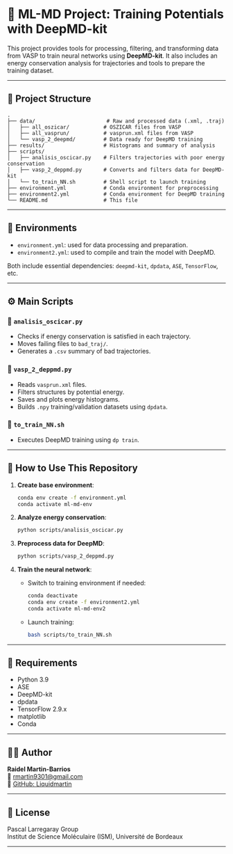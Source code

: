 # 🧠 ML-MD Project: Training Potentials with DeepMD-kit

This project provides tools for processing, filtering, and transforming data from VASP to train neural networks using **DeepMD-kit**. It also includes an energy conservation analysis for trajectories and tools to prepare the training dataset.

---

## 📂 Project Structure

```
.
├── data/                       # Raw and processed data (.xml, .traj)
│   ├── all_oszicar/           # OSZICAR files from VASP
│   ├── all_vasprun/           # vasprun.xml files from VASP
│   └── vasp_2_deepmd/         # Data ready for DeepMD training
├── results/                   # Histograms and summary of analysis
├── scripts/
│   ├── analisis_oscicar.py    # Filters trajectories with poor energy conservation
│   ├── vasp_2_deppmd.py       # Converts and filters data for DeepMD-kit
│   └── to_train_NN.sh         # Shell script to launch training
├── environment.yml            # Conda environment for preprocessing
├── environment2.yml           # Conda environment for DeepMD training
└── README.md                  # This file
```

---

## 🔧 Environments

- `environment.yml`: used for data processing and preparation.
- `environment2.yml`: used to compile and train the model with DeepMD.

Both include essential dependencies: `deepmd-kit`, `dpdata`, `ASE`, `TensorFlow`, etc.

---

## ⚙️ Main Scripts

### 🔹 `analisis_oscicar.py`
- Checks if energy conservation is satisfied in each trajectory.
- Moves failing files to `bad_traj/`.
- Generates a `.csv` summary of bad trajectories.

### 🔹 `vasp_2_deppmd.py`
- Reads `vasprun.xml` files.
- Filters structures by potential energy.
- Saves and plots energy histograms.
- Builds `.npy` training/validation datasets using `dpdata`.

### 🔹 `to_train_NN.sh`
- Executes DeepMD training using `dp train`.

---

## 🚀 How to Use This Repository

1. **Create base environment**:
   ```bash
   conda env create -f environment.yml
   conda activate ml-md-env
   ```

2. **Analyze energy conservation**:
   ```bash
   python scripts/analisis_oscicar.py
   ```

3. **Preprocess data for DeepMD**:
   ```bash
   python scripts/vasp_2_deppmd.py
   ```

4. **Train the neural network**:
   - Switch to training environment if needed:
     ```bash
     conda deactivate
     conda env create -f environment2.yml
     conda activate ml-md-env2
     ```
   - Launch training:
     ```bash
     bash scripts/to_train_NN.sh
     ```

---

## 🧬 Requirements

- Python 3.9
- ASE
- DeepMD-kit
- dpdata
- TensorFlow 2.9.x
- matplotlib
- Conda

---

## 🧑‍💻 Author

**Raidel Martin-Barrios**  
📧 rmartin9301@gmail.com  
🔗 [GitHub: Liquidmartin](https://github.com/Liquidmartin)

---

## 📄 License

Pascal Larregaray Group  
Institut de Science Moléculaire (ISM), Université de Bordeaux

---